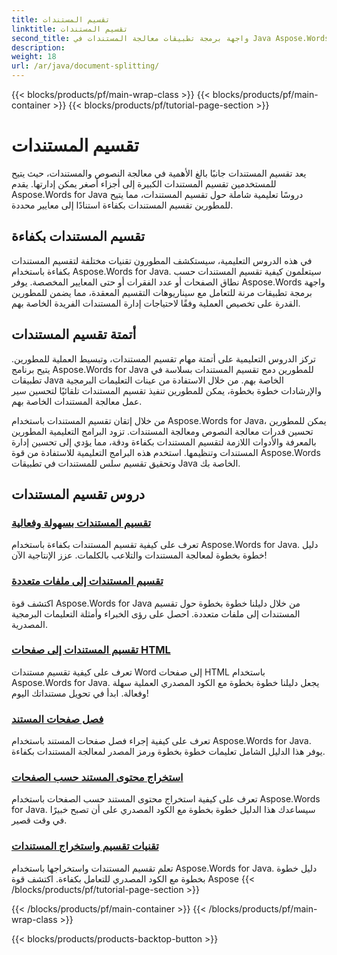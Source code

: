 ```yaml
---
title: تقسيم المستندات
linktitle: تقسيم المستندات
second_title: واجهة برمجة تطبيقات معالجة المستندات في Java Aspose.Words
description: 
weight: 18
url: /ar/java/document-splitting/
---
```


{{< blocks/products/pf/main-wrap-class >}}
{{< blocks/products/pf/main-container >}}
{{< blocks/products/pf/tutorial-page-section >}}

# تقسيم المستندات


يعد تقسيم المستندات جانبًا بالغ الأهمية في معالجة النصوص والمستندات، حيث يتيح للمستخدمين تقسيم المستندات الكبيرة إلى أجزاء أصغر يمكن إدارتها. يقدم Aspose.Words for Java دروسًا تعليمية شاملة حول تقسيم المستندات، مما يتيح للمطورين تقسيم المستندات بكفاءة استنادًا إلى معايير محددة.

## تقسيم المستندات بكفاءة

في هذه الدروس التعليمية، سيستكشف المطورون تقنيات مختلفة لتقسيم المستندات بكفاءة باستخدام Aspose.Words for Java. سيتعلمون كيفية تقسيم المستندات حسب نطاق الصفحات أو عدد الفقرات أو حتى المعايير المخصصة. يوفر Aspose.Words واجهة برمجة تطبيقات مرنة للتعامل مع سيناريوهات التقسيم المعقدة، مما يضمن للمطورين القدرة على تخصيص العملية وفقًا لاحتياجات إدارة المستندات الفريدة الخاصة بهم.

## أتمتة تقسيم المستندات

تركز الدروس التعليمية على أتمتة مهام تقسيم المستندات، وتبسيط العملية للمطورين. يتيح برنامج Aspose.Words for Java للمطورين دمج تقسيم المستندات بسلاسة في تطبيقات Java الخاصة بهم. من خلال الاستفادة من عينات التعليمات البرمجية والإرشادات خطوة بخطوة، يمكن للمطورين تنفيذ تقسيم المستندات تلقائيًا لتحسين سير عمل معالجة المستندات الخاصة بهم.

من خلال إتقان تقسيم المستندات باستخدام Aspose.Words for Java، يمكن للمطورين تحسين قدرات معالجة النصوص ومعالجة المستندات. تزود البرامج التعليمية المطورين بالمعرفة والأدوات اللازمة لتقسيم المستندات بكفاءة ودقة، مما يؤدي إلى تحسين إدارة المستندات وتنظيمها. استخدم هذه البرامج التعليمية للاستفادة من قوة Aspose.Words وتحقيق تقسيم سلس للمستندات في تطبيقات Java الخاصة بك.

## دروس تقسيم المستندات

### [تقسيم المستندات بسهولة وفعالية](./split-documents-easily-efficiently/)

تعرف على كيفية تقسيم المستندات بكفاءة باستخدام Aspose.Words for Java. دليل خطوة بخطوة لمعالجة المستندات والتلاعب بالكلمات. عزز الإنتاجية الآن!
### [تقسيم المستندات إلى ملفات متعددة](./splitting-documents-into-multiple-files/)
اكتشف قوة Aspose.Words for Java من خلال دليلنا خطوة بخطوة حول تقسيم المستندات إلى ملفات متعددة. احصل على رؤى الخبراء وأمثلة التعليمات البرمجية المصدرية.
### [تقسيم المستندات إلى صفحات HTML](./splitting-documents-into-html-pages/)
تعرف على كيفية تقسيم مستندات Word إلى صفحات HTML باستخدام Aspose.Words for Java. يجعل دليلنا خطوة بخطوة مع الكود المصدري العملية سهلة وفعالة. ابدأ في تحويل مستنداتك اليوم!
### [فصل صفحات المستند](./document-page-separation/)
تعرف على كيفية إجراء فصل صفحات المستند باستخدام Aspose.Words for Java. يوفر هذا الدليل الشامل تعليمات خطوة بخطوة ورمز المصدر لمعالجة المستندات بكفاءة.
### [استخراج محتوى المستند حسب الصفحات](./extracting-document-content-pages/)
تعرف على كيفية استخراج محتوى المستند حسب الصفحات باستخدام Aspose.Words for Java. سيساعدك هذا الدليل خطوة بخطوة مع الكود المصدري على أن تصبح خبيرًا في وقت قصير.
### [تقنيات تقسيم واستخراج المستندات](./document-splitting-extraction-techniques/)
تعلم تقسيم المستندات واستخراجها باستخدام Aspose.Words for Java. دليل خطوة بخطوة مع الكود المصدري للتعامل بكفاءة. اكتشف قوة Aspose
{{< /blocks/products/pf/tutorial-page-section >}}

{{< /blocks/products/pf/main-container >}}
{{< /blocks/products/pf/main-wrap-class >}}

{{< blocks/products/products-backtop-button >}}
